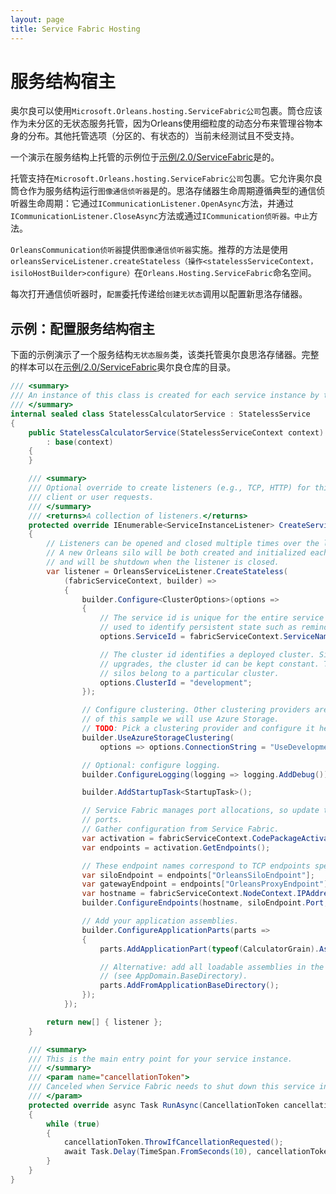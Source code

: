 ```yaml
---
layout: page
title: Service Fabric Hosting
---
```


# 服务结构宿主

奥尔良可以使用`Microsoft.Orleans.hosting.ServiceFabric公司`包裹。筒仓应该作为未分区的无状态服务托管，因为Orleans使用细粒度的动态分布来管理谷物本身的分布。其他托管选项（分区的、有状态的）当前未经测试且不受支持。

一个演示在服务结构上托管的示例位于[示例/2.0/ServiceFabric](https://github.com/dotnet/orleans/tree/master/Samples/2.0/ServiceFabric)是的。

托管支持在`Microsoft.Orleans.hosting.ServiceFabric公司`包裹。它允许奥尔良筒仓作为服务结构运行`图像通信侦听器`是的。思洛存储器生命周期遵循典型的通信侦听器生命周期：它通过`ICommunicationListener.OpenAsync`方法，并通过`ICommunicationListener.CloseAsync`方法或通过`ICommunication侦听器。中止`方法。

`OrleansCommunication侦听器`提供`图像通信侦听器`实施。推荐的方法是使用`orleansServiceListener.createStateless（操作<statelessServiceContext，isiloHostBuilder>configure）`在`Orleans.Hosting.ServiceFabric`命名空间。

每次打开通信侦听器时，`配置`委托传递给`创建无状态`调用以配置新思洛存储器。

## 示例：配置服务结构宿主

下面的示例演示了一个服务结构`无状态服务`类，该类托管奥尔良思洛存储器。完整的样本可以在[示例/2.0/ServiceFabric](https://github.com/dotnet/orleans/tree/master/Samples/2.0/ServiceFabric)奥尔良仓库的目录。

```csharp
/// <summary>
/// An instance of this class is created for each service instance by the Service Fabric runtime.
/// </summary>
internal sealed class StatelessCalculatorService : StatelessService
{
    public StatelessCalculatorService(StatelessServiceContext context)
        : base(context)
    {
    }

    /// <summary>
    /// Optional override to create listeners (e.g., TCP, HTTP) for this service replica to handle
    /// client or user requests.
    /// </summary>
    /// <returns>A collection of listeners.</returns>
    protected override IEnumerable<ServiceInstanceListener> CreateServiceInstanceListeners()
    {
        // Listeners can be opened and closed multiple times over the lifetime of a service instance.
        // A new Orleans silo will be both created and initialized each time the listener is opened
        // and will be shutdown when the listener is closed.
        var listener = OrleansServiceListener.CreateStateless(
            (fabricServiceContext, builder) =>
            {
                builder.Configure<ClusterOptions>(options =>
                {
                    // The service id is unique for the entire service over its lifetime. This is
                    // used to identify persistent state such as reminders and grain state.
                    options.ServiceId = fabricServiceContext.ServiceName.ToString();

                    // The cluster id identifies a deployed cluster. Since Service Fabric uses rolling
                    // upgrades, the cluster id can be kept constant. This is used to identify which
                    // silos belong to a particular cluster.
                    options.ClusterId = "development";
                });

                // Configure clustering. Other clustering providers are available, but for the purpose
                // of this sample we will use Azure Storage.
                // TODO: Pick a clustering provider and configure it here.
                builder.UseAzureStorageClustering(
                    options => options.ConnectionString = "UseDevelopmentStorage=true");

                // Optional: configure logging.
                builder.ConfigureLogging(logging => logging.AddDebug());

                builder.AddStartupTask<StartupTask>();

                // Service Fabric manages port allocations, so update the configuration using those
                // ports.
                // Gather configuration from Service Fabric.
                var activation = fabricServiceContext.CodePackageActivationContext;
                var endpoints = activation.GetEndpoints();

                // These endpoint names correspond to TCP endpoints specified in ServiceManifest.xml
                var siloEndpoint = endpoints["OrleansSiloEndpoint"];
                var gatewayEndpoint = endpoints["OrleansProxyEndpoint"];
                var hostname = fabricServiceContext.NodeContext.IPAddressOrFQDN;
                builder.ConfigureEndpoints(hostname, siloEndpoint.Port, gatewayEndpoint.Port);

                // Add your application assemblies.
                builder.ConfigureApplicationParts(parts =>
                {
                    parts.AddApplicationPart(typeof(CalculatorGrain).Assembly).WithReferences();

                    // Alternative: add all loadable assemblies in the current base path
                    // (see AppDomain.BaseDirectory).
                    parts.AddFromApplicationBaseDirectory();
                });
            });

        return new[] { listener };
    }

    /// <summary>
    /// This is the main entry point for your service instance.
    /// </summary>
    /// <param name="cancellationToken">
    /// Canceled when Service Fabric needs to shut down this service instance.
    /// </param>
    protected override async Task RunAsync(CancellationToken cancellationToken)
    {
        while (true)
        {
            cancellationToken.ThrowIfCancellationRequested();
            await Task.Delay(TimeSpan.FromSeconds(10), cancellationToken);
        }
    }
}
```
